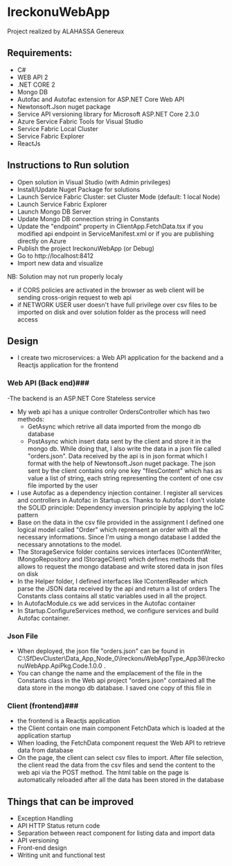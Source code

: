 # IreckonuWebApp #

Project realized by ALAHASSA Genereux

## Requirements: ##
- C# 
- WEB API 2
- .NET CORE 2
- Mongo DB
- Autofac and Autofac extension for ASP.NET Core Web API
- Newtonsoft.Json nuget package
- Service API versioning library for Microsoft ASP.NET Core 2.3.0
- Azure Service Fabric Tools for Visual Studio
- Service Fabric Local Cluster
- Service Fabric Explorer
- ReactJs

## Instructions to Run solution ##
- Open solution in Visual Studio (with Admin privileges)
- Install/Update Nuget Package for solutions
- Launch Service Fabric Cluster: set Cluster Mode (default: 1 local Node)
- Launch Service Fabric Explorer
- Launch Mongo DB Server
- Update Mongo DB connection string in Constants
- Update the "endpoint" property in ClientApp.FetchData.tsx if you modified api endpoint in ServiceManifest.xml or if you are publishing directly 
on Azure 
- Publish the project IreckonuWebApp (or Debug)
- Go to http://localhost:8412 
- Import new data and visualize 

NB: 
Solution may not run properly localy 
- if CORS policies are activated in the browser as web client will be sending cross-origin request to web api
- if NETWORK USER user doesn't have full privilege over csv files to be imported on disk and over solution folder as the process 
will need access  

## Design ##
- I create two microservices: a Web API application for the backend and a Reactjs application for the frontend

### Web API (Back end)###
-The backend is an ASP.NET Core Stateless service 
- My  web api has a unique controller OrdersController which has two methods:
    * GetAsync which retrive all data imported from the mongo db database
    * PostAsync which insert data sent by the client and store it in the mongo db. While doing that, I also write the data in a json file called 
    "orders.json". Data received by the api is in json format which I format with the help of Newtonsoft.Json nuget package. The json sent by the client contains only one key "filesContent" which has as value a list of string, each string representing the content of one csv file imported
    by the user
- I use Autofac as a dependency injection container. I register all services and controllers in Autofac in Startup.cs. Thanks to Autofac
I don't violate the SOLID principle: Dependency inversion principle by applying the IoC pattern
- Base on the data in the csv file provided in the assignment I defined one logical model called "Order" which reprensent an order with all the necessary informations. Since I'm using a mongo database I added the necessary annotations to the model.
- The StorageService folder contains services interfaces (IContentWriter, IMongoRepository and IStorageClient) which defines methods that allows to request the mongo database and write stored data in json files on disk
- In the Helper folder, I defined interfaces like IContentReader which parse the JSON data received by the api and return a list of orders
The Constants class contains all static variables used in all the project. 
- In AutofacModule.cs we add services in the Autofac container
- In Startup.ConfigureServices method, we configure services and build Autofac container.

### Json File ###
- When deployed, the json file "orders.json" can be found in C:\SfDevCluster\Data\_App\_Node_0\IreckonuWebAppType_App36\IreckonuWebApp.ApiPkg.Code.1.0.0 . 
- You can change the name and the emplacement of the file in the Constants class in the Web api project
 "orders.json" contained all the data store in the mongo db database. I saved one copy of this file in 

### Client (frontend)###

- the frontend is a Reactjs application
- the Client contain one main component FetchData which is loaded at the application startup
- When loading, the FetchData component request the Web API to retrieve data from database
- On the page, the client can select csv files to import. After file selection, the client read the data from the csv files and send the content to the web api via 
the POST method. The html  table on the page is automatically reloaded after all the data has been stored in the database

## Things that can be improved ##
- Exception Handling
- API HTTP Status return code
- Separation between react component for listing data and import data
- API versioning 
- Front-end design
- Writing unit and functional test

 
 